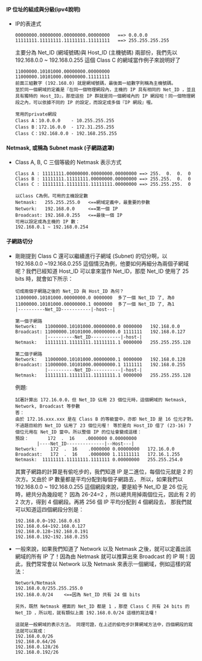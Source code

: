 #### IP 位址的組成與分級(ipv4說明)
- IP的表達式  
  ```
  00000000.00000000.00000000.00000000   ==> 0.0.0.0
  11111111.11111111.11111111.11111111   ==> 255.255.255.255
  ```
  主要分為 Net_ID (網域號碼)與 Host_ID (主機號碼) 兩部份，我們先以 192.168.0.0 ~ 192.168.0.255 這個 Class C 的網域當作例子來說明好了  
  ```
  11000000.10101000.00000000.00000000
  11000000.10101000.00000000.11111111
  前面三組數字 (192.168.0) 就是網域號碼，最後面一組數字則稱為主機號碼。
  至於同一個網域的定義是『在同一個物理網段內，主機的 IP 具有相同的 Net_ID ，並且具有獨特的 Host_ID』，那麼這些 IP 群就是同一個網域內的 IP 網段啦！同一個物理網段之內，可以依據不同的 IP 的設定，而設定成多個『IP 網段』喔。
  ```  
  ```
  常用的private網段
  Class A：10.0.0.0    - 10.255.255.255
  Class B：172.16.0.0  - 172.31.255.255
  Class C：192.168.0.0 - 192.168.255.255
  ```
#### Netmask, 或稱為 Subnet mask (子網路遮罩)
- Class A, B, C 三個等級的 Netmask 表示方式  
  ```
  Class A : 11111111.00000000.00000000.00000000 ==> 255.  0.  0.  0
  Class B : 11111111.11111111.00000000.00000000 ==> 255.255.  0.  0
  Class C : 11111111.11111111.11111111.00000000 ==> 255.255.255.  0

  以Class C為例，可用的主機設定數
  Netmask:   255.255.255.0   <==網域定義中，最重要的參數
  Network:   192.168.0.0     <==第一個 IP
  Broadcast: 192.168.0.255   <==最後一個 IP
  可用以設定成為主機的 IP 數：
  192.168.0.1 ~ 192.168.0.254
  ```
#### 子網路切分
- 剛剛提到 Class C 還可以繼續進行子網域 (Subnet) 的切分啊，以 192.168.0.0 ~192.168.0.255 這個情況為例，他要如何再細分為兩個子網域呢？我們已經知道 Host_ID 可以拿來當作 Net_ID，那麼 Net_ID 使用了 25 bits 時，就會如下所示：  
  ```
  切成兩個子網路之後的 Net_ID 與 Host_ID 為何？
  11000000.10101000.00000000.0 0000000  多了一個 Net_ID 了, 為0
  11000000.10101000.00000000.1 0000000  多了一個 Net_ID 了, 為1
  |----------Net_ID-----------|-host--|

  第一個子網路
  Network:   11000000.10101000.00000000.0 0000000   192.168.0.0
  Broadcast: 11000000.10101000.00000000.0 1111111   192.168.0.127
             |----------Net_ID-----------|-host-|
  Netmask:   11111111.11111111.11111111.1 0000000   255.255.255.128

  第二個子網路
  Network:   11000000.10101000.00000000.1 0000000   192.168.0.128
  Broadcast: 11000000.10101000.00000000.1 1111111   192.168.0.255
             |----------Net_ID-----------|-host-|
  Netmask:   11111111.11111111.11111111.1 0000000   255.255.255.128
  ```  

  例題:  
  ```
  試著計算出 172.16.0.0，但 Net_ID 佔用 23 個位元時，這個網域的 Netmask, Network, Broadcast 等參數
  答：
  由於 172.16.xxx.xxx 是在 Class B 的等級當中，亦即 Net_ID 是 16 位元才對。不過題目給的 Net_ID 佔用了 23 個位元喔！ 等於是向 Host_ID 借了 (23-16) 7 個位元用在 Net_ID 當中。所以整個 IP 的位址會變成這樣：
  預設：       172  .  16    .0000000 0.00000000
          |----Net_ID--------------|--Host---|
  Network:     172  .  16    .0000000 0.00000000   172.16.0.0
  Broadcast:   172  .  16    .0000000 1.11111111   172.16.1.255
  Netmask:  11111111.11111111.1111111 0.00000000   255.255.254.0
  ```

  其實子網路的計算是有偷吃步的，我們知道 IP 是二進位，每個位元就是 2 的次方。又由於 IP 數量都是平均分配到每個子網路去， 所以，如果我們以 192.168.0.0 ~ 192.168.0.255 這個網段來說，要是給予 Net_ID 是 26 位元時，總共分為幾段呢？ 因為 26-24=2 ，所以總共用掉兩個位元，因此有 2 的 2 次方，得到 4 個網段。再將 256 個 IP 平均分配到 4 個網段去， 那我們就可以知道這四個網段分別是：  
  ```
  192.168.0.0~192.168.0.63
  192.168.0.64~192.168.0.127
  192.168.0.128~192.168.0.191
  192.168.0.192~192.168.0.255
  ```
- 一般來說，如果我們知道了 Network 以及 Netmask 之後，就可以定義出該網域的所有 IP 了！因為由 Netmask 就可以推算出來 Broadcast 的 IP 啊！因此，我們常常會以 Network 以及 Netmask 來表示一個網域，例如這樣的寫法：  
  ```
  Network/Netmask
  192.168.0.0/255.255.255.0
  192.168.0.0/24    <==因為 Net_ID 共有 24 個 bits

  另外，既然 Netmask 裡面的 Net_ID 都是 1 ，那麼 Class C 共有 24 bits 的 Net_ID ，所以啦，就有類似上面 192.168.0.0/24 這樣的寫法囉！
  
  這就是一般網域的表示方法。 同理可證，在上述的偷吃步計算網域方法中，四個網段的寫法就可以寫成：
  192.168.0.0/26
  192.168.0.64/26
  192.168.0.128/26
  192.168.0.192/26
  ```

